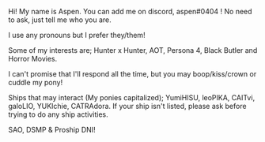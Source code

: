 Hi! My name is Aspen. You can add me on discord, aspen#0404 ! No need to ask, just tell me who you are.

I use any pronouns but I prefer they/them!

Some of my interests are; Hunter x Hunter, AOT, Persona 4, Black Butler and Horror Movies.

I can't promise that I'll respond all the time, but you may boop/kiss/crown or cuddle my pony!

Ships that may interact (My ponies capitalized); YumiHISU, leoPIKA, CAITvi, galoLIO, YUKIchie, CATRAdora. If your ship isn't listed, please ask before trying to do any ship activities.

SAO, DSMP & Proship DNI!
